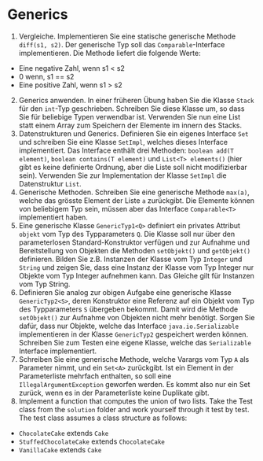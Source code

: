 # Generics
1. Vergleiche. Implementieren Sie eine statische generische Methode `diff(s1, s2)`. Der generische Typ soll das `Comparable`-Interface implementieren. Die Methode liefert die folgende Werte:
  - Eine negative Zahl, wenn s1 < s2
  - 0 wenn, s1 == s2
  - Eine positive Zahl, wenn s1 > s2
2. Generics anwenden. In einer früheren Übung haben Sie die Klasse `Stack` für den `int`-Typ geschrieben. Schreiben Sie diese Klasse um, so dass Sie für beliebige Typen verwendbar ist. Verwenden Sie nun eine List statt einem Array zum Speichern der Elemente im innern des Stacks.
3. Datenstrukturen und Generics. Definieren Sie ein eigenes Interface `Set` und schreiben Sie eine Klasse `SetImpl`, welches dieses Interface implementiert. Das Interface enthält drei Methoden: `boolean add(T element)`, `boolean contains(T element)` und `List<T> elements()` (hier gibt es keine definierte Ordnung, aber die Liste soll nicht modifizierbar sein). Verwenden Sie zur Implementation der Klasse `SetImpl` die Datenstruktur `List`.
4. Generische Methoden. Schreiben Sie eine generische Methode `max(a)`, welche das grösste Element der Liste `a` zurückgibt. Die Elemente können von beliebigem Typ sein, müssen aber das Interface `Comparable<T>` implementiert haben.
5. Eine generische Klasse `GenericTyp1<Q>` definiert ein privates Attribut `objekt` vom Typ des Typparameters `Q`. Die Klasse soll nur über den parameterlosen Standard-Konstruktor verfügen und zur Aufnahme und Bereitstellung von Objekten die Methoden `setObjekt()` und `getObjekt()` definieren. Bilden Sie z.B. Instanzen der Klasse vom Typ `Integer` und `String` und zeigen Sie, dass eine Instanz der Klasse vom Typ Integer nur Objekte vom Typ Integer aufnehmen kann. Das Gleiche gilt für Instanzen vom Typ String.
6. Definieren Sie analog zur obigen Aufgabe eine generische Klasse `GenericTyp2<S>`, deren Konstruktor eine Referenz auf ein Objekt vom Typ des Typparameters `S` übergeben bekommt. Damit wird die Methode `setObjekt()` zur Aufnahme von Objekten nicht mehr benötigt. Sorgen Sie dafür, dass nur Objekte, welche das Interface `java.io.Serializable` implementieren in der Klasse `GenericTyp2` gespeichert werden können. Schreiben Sie zum Testen eine eigene Klasse, welche das `Serializable` Interface implementiert.
7. Schreiben Sie eine generische Methode, welche Varargs vom Typ `A` als Parameter nimmt, und ein `Set<A>` zurückgibt. Ist ein Element in der Parameterliste mehrfach enthalten, so soll eine `IllegalArgumentException` geworfen werden. Es kommt also nur ein Set zurück, wenn es in der Parameterliste keine Duplikate gibt. 
8. Implement a function that computes the union of two lists. Take the Test class from the `solution` folder and work yourself through it test by test. 
The test class assumes a class structure as follows:
 - `ChocolateCake` extends `Cake`
 - `StuffedChocolateCake` extends `ChocolateCake`
 - `VanillaCake` extends `Cake`
